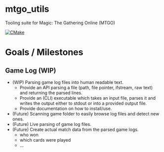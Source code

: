 # mtgo_utils
Tooling suite for Magic: The Gathering Online (MTGO)

[![CMake](https://github.com/BigPeet/mtgo_utils/actions/workflows/cmake.yml/badge.svg)](https://github.com/BigPeet/mtgo_utils/actions/workflows/cmake.yml)

# Goals / Milestones

## Game Log (WIP)

* (WIP) Parsing game log files into human readable text.
    * Provide an API parsing a file (path, file pointer, ifstream, raw text) and returning the parsed lines.
    * Provide an (CLI) executable which takes an input file, parses it and writes the output either to stdout or into a provided output file.
    * Provide documentation on how to install/use.
* (Future) Scanning game folder to easily browse log files and detect new ones.
* (Future) Live parsing of game log files.
* (Future) Create actual match data from the parsed game logs.
    * who won
    * which cards were played
    * ...

